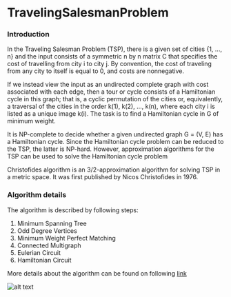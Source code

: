 # TravelingSalesmanProblem

### Introduction

In the Traveling Salesman Problem (TSP), there is a given set of cities {1, ..., n} and the input consists of a symmetric n by n matrix C that specifies the cost of travelling from city i to city j. By convention, the cost of traveling from any city to itself is equal to 0, and costs are nonnegative.

If we instead view the input as an undirected complete graph with cost associated with each edge, then a tour or cycle consists of a Hamiltonian cycle in this graph; that is, a cyclic permutation of the cities or, equivalently, a traversal of the cities in the order k(1), k(2), ..., k(n), where each city i is listed as a unique image k(i). The task is to find a Hamiltonian cycle in G of minimum weight.

It is NP-complete to decide whether a given undirected graph G = (V, E) has a Hamiltonian cycle. Since the Hamiltonian cycle problem can be reduced to the TSP, the latter is NP-hard. However, approximation algorithms for the TSP can be used to solve the Hamiltonian cycle problem 

Christofides algorithm is an 3/2-approximation algorithm for solving TSP in a metric space. It was first published by Nicos Christofides in 1976.

### Algorithm details

The algorithm is described by following steps:
1. Minimum Spanning Tree
2. Odd Degree Vertices
3. Minimum Weight Perfect Matching
4. Connected Multigraph
5. Eulerian Circuit
6. Hamiltonian Circuit

More details about the algorithm can be found on following [link](https://en.wikipedia.org/wiki/Christofides_algorithm)

![alt text](https://github.com/juan190199/TravelingSalesmanProblem/blob/main/gmaps.png)

